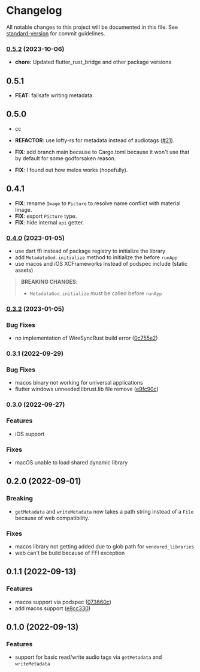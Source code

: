# Changelog

All notable changes to this project will be documented in this file. See [standard-version](https://github.com/conventional-changelog/standard-version) for commit guidelines.

### [0.5.2](https://github.com/KRTirtho/metadata_god/compare/v0.5.1...v0.5.2) (2023-10-06)
 - **chore**: Updated flutter_rust_bridge and other package versions

## 0.5.1

 - **FEAT**: failsafe writing metadata.

## 0.5.0

 - cc

 - **REFACTOR**: use lofty-rs for metadata instead of audiotags ([#21](https://github.com/KRTirtho/metadata_god/issues/21)).
 - **FIX**: add branch main because to Cargo.toml because it won't use that by default for some godforsaken reason.
 - **FIX**: I found out how melos works (hopefully).

## 0.4.1

 - **FIX**: rename `Image` to `Picture` to resolve name conflict with material Image.
 - **FIX**: export `Picture` type.
 - **FIX**: hide internal `api` getter.

### [0.4.0](https://github.com/KRTirtho/metadata_god/compare/v0.3.1...v0.4.0) (2023-01-05)

* use dart ffi instead of package registry to initialize the library
* add `MetadataGod.initialize` method to initialize the before `runApp`
* use macos and iOS XCFrameworks instead of podspec include (static assets)
  
> **BREAKING CHANGES**:
> * `MetadataGod.initialize` must be called before `runApp`

### [0.3.2](https://github.com/KRTirtho/metadata_god/compare/v0.3.1...v0.3.2) (2023-01-05)


### Bug Fixes

* no implementation of WireSyncRust build error ([0c755e2](https://github.com/KRTirtho/metadata_god/commit/0c755e26564d37d18ee401d7080ce48689a43a33))

### 0.3.1 (2022-09-29)

### Bug Fixes
* macos binary not working for universal applications
* flutter windows unneeded librust.lib file remove ([e9fc90c](https://github.com/KRTirtho/metadata_god/commit/e9fc90cb8b0245f6537e1a49cd63105f8db068a0))

### 0.3.0 (2022-09-27)

### Features
* iOS support

### Fixes
* macOS unable to load shared dynamic library
## 0.2.0 (2022-09-01)

### Breaking

* `getMetadata` and `writeMetadata` now takes a path string instead of a `File` because of web compatibility.

### Fixes

* macos library not getting added due to glob path for `vendored_libraries`
* web can't be build because of FFI exception

## 0.1.1 (2022-09-13)
### Features

* macos support via  podspec ([073660c](https://github.com/KRTirtho/metadata_god/commit/073660cbe2485d92819cbd7b5cce6259b9bb556a))
* add macos support ([e8cc330](https://github.com/KRTirtho/metadata_god/commit/e8cc330d9468b9dee56d84d3c03c61f9386f3aee))


## 0.1.0 (2022-09-13)
### Features

* support for basic read/write audio tags via `getMetadata` and `writeMetadata`
